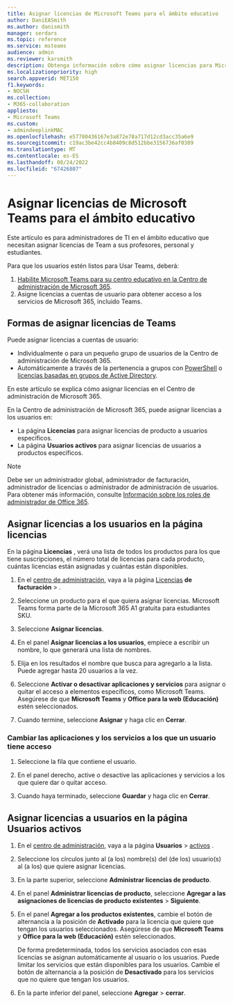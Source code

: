 ```yaml
---
title: Asignar licencias de Microsoft Teams para el ámbito educativo
author: DaniEASmith
ms.author: danismith
manager: serdars
ms.topic: reference
ms.service: msteams
audience: admin
ms.reviewer: karsmith
description: Obtenga información sobre cómo asignar licencias para Microsoft Teams para Educación.
ms.localizationpriority: high
search.appverid: MET150
f1.keywords:
- NOCSH
ms.collection:
- M365-collaboration
appliesto:
- Microsoft Teams
ms.custom:
- admindeeplinkMAC
ms.openlocfilehash: e57780436167e3a872e78a717d12cd3acc35a6e9
ms.sourcegitcommit: c19ac3be42cc4b8409c8d512bbe3156736af0309
ms.translationtype: MT
ms.contentlocale: es-ES
ms.lasthandoff: 08/24/2022
ms.locfileid: "67426807"
---
```

# <a name="assign-microsoft-teams-licenses-for-education"></a>Asignar licencias de Microsoft Teams para el ámbito educativo

Este artículo es para administradores de TI en el ámbito educativo que necesitan asignar licencias de Team a sus profesores, personal y estudiantes.

Para que los usuarios estén listos para Usar Teams, deberá:

1. [Habilite Microsoft Teams para su centro educativo en la Centro de administración de Microsoft 365](/microsoft-365/education/intune-edu-trial/enable-microsoft-teams).
2. Asigne licencias a cuentas de usuario para obtener acceso a los servicios de Microsoft 365, incluido Teams.

## <a name="ways-to-assign-teams-licenses"></a>Formas de asignar licencias de Teams

Puede asignar licencias a cuentas de usuario:

- Individualmente o para un pequeño grupo de usuarios de la Centro de administración de Microsoft 365.
- Automáticamente a través de la pertenencia a grupos con [PowerShell](/office365/enterprise/powershell/assign-licenses-to-user-accounts-with-office-365-powershell) o [licencias basadas en grupos de Active Directory](/azure/active-directory/users-groups-roles/licensing-groups-assign).

En este artículo se explica cómo asignar licencias en el Centro de administración de Microsoft 365.

En la Centro de administración de Microsoft 365, puede asignar licencias a los usuarios en:

- La página **Licencias** para asignar licencias de producto a usuarios específicos.
- La página **Usuarios activos** para asignar licencias de usuarios a productos específicos.

> [!NOTE]
> Debe ser un administrador global, administrador de facturación, administrador de licencias o administrador de administración de usuarios. Para obtener más información, consulte [Información sobre los roles de administrador de Office 365](/microsoft-365/admin/add-users/about-admin-roles).

## <a name="assign-licenses-to-users-on-the-licenses-page"></a>Asignar licencias a los usuarios en la página licencias

En la página **Licencias** , verá una lista de todos los productos para los que tiene suscripciones, el número total de licencias para cada producto, cuántas licencias están asignadas y cuántas están disponibles.

1. En el [centro de administración](https://go.microsoft.com/fwlink/p/?linkid=2024339), vaya a la página [Licencias](https://go.microsoft.com/fwlink/p/?linkid=842264) **de facturación** > .

2. Seleccione un producto para el que quiera asignar licencias. Microsoft Teams forma parte de la Microsoft 365 A1 gratuita para estudiantes SKU.

3. Seleccione **Asignar licencias**.

4. En el panel **Asignar licencias a los usuarios**, empiece a escribir un nombre, lo que generará una lista de nombres.

5. Elija en los resultados el nombre que busca para agregarlo a la lista. Puede agregar hasta 20 usuarios a la vez.

6. Seleccione **Activar o desactivar aplicaciones y servicios** para asignar o quitar el acceso a elementos específicos, como Microsoft Teams. Asegúrese de que **Microsoft Teams** y **Office para la web (Educación)** estén seleccionados.

7. Cuando termine, seleccione **Asignar** y haga clic en **Cerrar**.

### <a name="change-the-apps-and-services-a-user-has-access-to"></a>Cambiar las aplicaciones y los servicios a los que un usuario tiene acceso

1. Seleccione la fila que contiene el usuario.

2. En el panel derecho, active o desactive las aplicaciones y servicios a los que quiere dar o quitar acceso.

3. Cuando haya terminado, seleccione **Guardar** y haga clic en **Cerrar**.

## <a name="assign-licenses-to-users-on-the-active-users-page"></a>Asignar licencias a usuarios en la página Usuarios activos

1. En el [centro de administración](https://go.microsoft.com/fwlink/p/?linkid=2024339), vaya a la página **Usuarios** > [activos](https://go.microsoft.com/fwlink/p/?linkid=834822) .

2. Seleccione los círculos junto al (a los) nombre(s) del (de los) usuario(s) al (a los) que quiere asignar licencias.

3. En la parte superior, seleccione **Administrar licencias de producto**.

4. En el panel **Administrar licencias de producto**, seleccione **Agregar a las asignaciones de licencias de producto existentes**  >  **Siguiente**.

5. En el panel **Agregar a los productos existentes**, cambie el botón de alternancia a la posición de **Activado** para la licencia que quiere que tengan los usuarios seleccionados. Asegúrese de que **Microsoft Teams** y **Office para la web (Educación)** estén seleccionados.

   De forma predeterminada, todos los servicios asociados con esas licencias se asignan automáticamente al usuario o los usuarios. Puede limitar los servicios que están disponibles para los usuarios. Cambie el botón de alternancia a la posición de **Desactivado** para los servicios que no quiere que tengan los usuarios.

6. En la parte inferior del panel, seleccione **Agregar** > **cerrar**.
